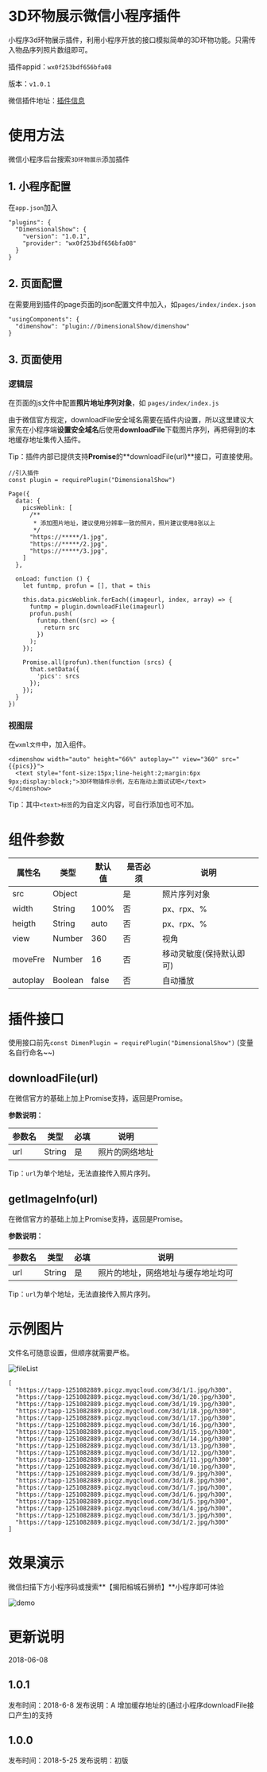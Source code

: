 # 3D环物展示微信小程序插件

小程序3d环物展示插件，利用小程序开放的接口模拟简单的3D环物功能。只需传入物品序列照片数组即可。

插件appid：`wx0f253bdf656bfa08`

版本：`v1.0.1`

微信插件地址：[插件信息](https://mp.weixin.qq.com/wxopen/pluginbasicprofile?action=intro&appid=wx0f253bdf656bfa08&token=1772901724&lang=zh_CN)

# 使用方法

微信小程序后台搜索`3D环物展示`添加插件

## 1. 小程序配置

在`app.json`加入

```
"plugins": {
  "DimensionalShow": {
    "version": "1.0.1",
    "provider": "wx0f253bdf656bfa08"
  }
}
```

## 2. 页面配置

在需要用到插件的page页面的json配置文件中加入，如`pages/index/index.json`

```
"usingComponents": {
  "dimenshow": "plugin://DimensionalShow/dimenshow"
}
```

## 3. 页面使用

### 逻辑层

在页面的js文件中配置**照片地址序列对象**，如 `pages/index/index.js`

由于微信官方规定，downloadFile安全域名需要在插件内设置，所以这里建议大家先在小程序端**设置安全域名**后使用**downloadFile**下载图片序列，再把得到的本地缓存地址集传入插件。

Tip：插件内部已提供支持**Promise**的**downloadFile(url)**接口，可直接使用。

```
//引入插件
const plugin = requirePlugin("DimensionalShow")

Page({
  data: {
    picsWeblink: [
      /**
       * 添加图片地址，建议使用分辨率一致的照片，照片建议使用8张以上
       */
      "https://*****/1.jpg",
      "https://*****/2.jpg",
      "https://*****/3.jpg",
    ]
  },

  onLoad: function () {
    let funtmp, profun = [], that = this
    
    this.data.picsWeblink.forEach((imageurl, index, array) => {
      funtmp = plugin.downloadFile(imageurl)
      profun.push(
        funtmp.then((src) => {
          return src
        })
      );
    });

    Promise.all(profun).then(function (srcs) {
      that.setData({
        'pics': srcs
      });
    });
  }
})
```

### 视图层

在`wxml文件`中，加入组件。

```
<dimenshow width="auto" height="66%" autoplay="" view="360" src="{{pics}}">
  <text style="font-size:15px;line-height:2;margin:6px 9px;display:block;">3D环物插件示例，左右拖动上面试试吧</text>
</dimenshow>
```

Tip：其中`<text>标签`的为自定义内容，可自行添加也可不加。


# 组件参数

属性名 | 类型 | 默认值 | 是否必须 | 说明
---|---|---|---|---
src | Object |  | 是 | 照片序列对象
width | String | 100% | 否 | px、rpx、%
heigth | String | auto | 否 | px、rpx、%
view | Number | 360 | 否 | 视角
moveFre | Number | 16 | 否 | 移动灵敏度(保持默认即可)
autoplay | Boolean | false | 否 | 自动播放

# 插件接口

使用接口前先`const DimenPlugin = requirePlugin("DimensionalShow")` (变量名自行命名~~)

## downloadFile(url)

在微信官方的基础上加上Promise支持，返回是Promise。

**参数说明：**

参数名 | 类型 | 必填 | 说明
---|---|---|---
url | String | 是 | 照片的网络地址

Tip：`url`为单个地址，无法直接传入照片序列。

## getImageInfo(url)

在微信官方的基础上加上Promise支持，返回是Promise。

**参数说明：**

参数名 | 类型 | 必填 | 说明
---|---|---|---
url | String | 是 | 照片的地址，网络地址与缓存地址均可

Tip：`url`为单个地址，无法直接传入照片序列。


# 示例图片

文件名可随意设置，但顺序就需要严格。

![fileList](https://raw.githubusercontent.com/hiteochew/DimensionalShow-wxapp-plugin/master/list.jpg)

```
[
  "https://tapp-1251082889.picgz.myqcloud.com/3d/1/1.jpg/h300",
  "https://tapp-1251082889.picgz.myqcloud.com/3d/1/20.jpg/h300",
  "https://tapp-1251082889.picgz.myqcloud.com/3d/1/19.jpg/h300",
  "https://tapp-1251082889.picgz.myqcloud.com/3d/1/18.jpg/h300",
  "https://tapp-1251082889.picgz.myqcloud.com/3d/1/17.jpg/h300",
  "https://tapp-1251082889.picgz.myqcloud.com/3d/1/16.jpg/h300",
  "https://tapp-1251082889.picgz.myqcloud.com/3d/1/15.jpg/h300",
  "https://tapp-1251082889.picgz.myqcloud.com/3d/1/14.jpg/h300",
  "https://tapp-1251082889.picgz.myqcloud.com/3d/1/13.jpg/h300",
  "https://tapp-1251082889.picgz.myqcloud.com/3d/1/12.jpg/h300",
  "https://tapp-1251082889.picgz.myqcloud.com/3d/1/11.jpg/h300",
  "https://tapp-1251082889.picgz.myqcloud.com/3d/1/10.jpg/h300",
  "https://tapp-1251082889.picgz.myqcloud.com/3d/1/9.jpg/h300",
  "https://tapp-1251082889.picgz.myqcloud.com/3d/1/8.jpg/h300",
  "https://tapp-1251082889.picgz.myqcloud.com/3d/1/7.jpg/h300",
  "https://tapp-1251082889.picgz.myqcloud.com/3d/1/6.jpg/h300",
  "https://tapp-1251082889.picgz.myqcloud.com/3d/1/5.jpg/h300",
  "https://tapp-1251082889.picgz.myqcloud.com/3d/1/4.jpg/h300",
  "https://tapp-1251082889.picgz.myqcloud.com/3d/1/3.jpg/h300",
  "https://tapp-1251082889.picgz.myqcloud.com/3d/1/2.jpg/h300"
]
```

# 效果演示

微信扫描下方小程序码或搜索**【揭阳榕城石狮桥】**小程序即可体验

![demo](https://raw.githubusercontent.com/hiteochew/DimensionalShow-wxapp-plugin/master/demo.jpg "揭阳榕城石狮桥小程序码")


# 更新说明
2018-06-08

## 1.0.1

发布时间：2018-6-8
发布说明：A 增加缓存地址的(通过小程序downloadFile接口产生)的支持

## 1.0.0

发布时间：2018-5-25
发布说明：初版

